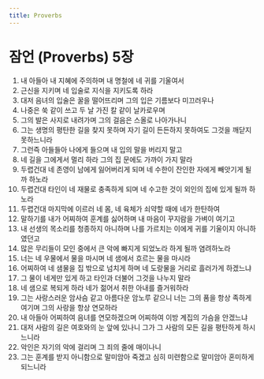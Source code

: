 ```yaml
---
title: Proverbs
---
```


# 잠언 (Proverbs) 5장
1. 내 아들아 내 지혜에 주의하며 내 명철에 네 귀를 기울여서
1. 근신을 지키며 네 입술로 지식을 지키도록 하라
1. 대저 음녀의 입술은 꿀을 떨어뜨리며 그의 입은 기름보다 미끄러우나
1. 나중은 쑥 같이 쓰고 두 날 가진 칼 같이 날카로우며
1. 그의 발은 사지로 내려가며 그의 걸음은 스올로 나아가나니
1. 그는 생명의 평탄한 길을 찾지 못하며 자기 길이 든든하지 못하여도 그것을 깨닫지 못하느니라
1. 그런즉 아들들아 나에게 들으며 내 입의 말을 버리지 말고
1. 네 길을 그에게서 멀리 하라 그의 집 문에도 가까이 가지 말라
1. 두렵건대 네 존영이 남에게 잃어버리게 되며 네 수한이 잔인한 자에게 빼앗기게 될까 하노라
1. 두렵건대 타인이 네 재물로 충족하게 되며 네 수고한 것이 외인의 집에 있게 될까 하노라
1. 두렵건대 마지막에 이르러 네 몸, 네 육체가 쇠약할 때에 네가 한탄하여
1. 말하기를 내가 어찌하여 훈계를 싫어하며 내 마음이 꾸지람을 가벼이 여기고
1. 내 선생의 목소리를 청종하지 아니하며 나를 가르치는 이에게 귀를 기울이지 아니하였던고
1. 많은 무리들이 모인 중에서 큰 악에 빠지게 되었노라 하게 될까 염려하노라
1. 너는 네 우물에서 물을 마시며 네 샘에서 흐르는 물을 마시라
1. 어찌하여 네 샘물을 집 밖으로 넘치게 하며 네 도랑물을 거리로 흘러가게 하겠느냐
1. 그 물이 네게만 있게 하고 타인과 더불어 그것을 나누지 말라
1. 네 샘으로 복되게 하라 네가 젊어서 취한 아내를 즐거워하라
1. 그는 사랑스러운 암사슴 같고 아름다운 암노루 같으니 너는 그의 품을 항상 족하게 여기며 그의 사랑을 항상 연모하라
1. 내 아들아 어찌하여 음녀를 연모하겠으며 어찌하여 이방 계집의 가슴을 안겠느냐
1. 대저 사람의 길은 여호와의 눈 앞에 있나니 그가 그 사람의 모든 길을 평탄하게 하시느니라
1. 악인은 자기의 악에 걸리며 그 죄의 줄에 매이나니
1. 그는 훈계를 받지 아니함으로 말미암아 죽겠고 심히 미련함으로 말미암아 혼미하게 되느니라